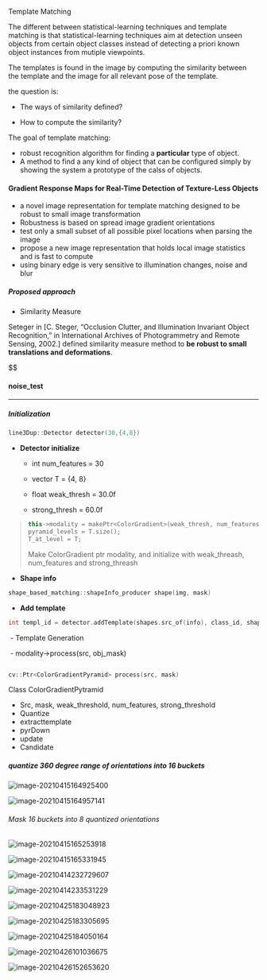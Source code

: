 Template Matching



The different between statistical-learning techniques and template matching is that statistical-learning techniques aim at detection unseen objects from certain object classes instead of detecting a priori known object instances from mutiple viewpoints.

The templates is found in the image by computing the similarity between the template and the image for all relevant pose of the template.

the question is:

- The ways of similarity defined?

- How to compute the similarity?

  

The goal of template matching:

- robust recognition algorithm for finding a **particular** type of object.
- A method to find a any kind of object that can be configured simply by showing the system a prototype of the calss of objects.



#### Gradient Response Maps for Real-Time Detection of Texture-Less Objects



- a novel image representation for template matching designed to be robust to small image transformation
- Robustness is based on spread image gradient orientations 
- test only a small subset of all possible pixel locations when parsing the image
- propose a new image representation that holds local image statistics and is fast to compute
- using binary edge is very sensitive to illumination changes, noise and blur



##### Proposed approach

- Similarity Measure

Seteger in [C. Steger, “Occlusion Clutter, and Illumination Invariant Object Recognition,” in International Archives of Photogrammetry and Remote Sensing, 2002.] defined similarity measure method to **be robust to small translations and deformations**.

$$



#### noise_test

---

##### Initialization

```c++
line3Dup::Detector detector(30,{4,8})
```

- **Detector initialize**

  - int num_features = 30

  - vector T = {4, 8}

  - float weak_thresh = 30.0f

  - strong_thresh = 60.0f

    

> ```c++
> this->modality = makePtr<ColorGradient>(weak_thresh, num_features, strong_threash);
> pyramid_levels = T.size();
> T_at_level = T;
> ```
>
>  Make ColorGradient ptr modality,  and initialize with weak_threash, num_features and strong_threash



- **Shape info**

```c++
shape_based_matching::shapeInfo_producer shape(img, mask)
```

- **Add template**

```C++
int templ_id = detector.addTemplate(shapes.src_of(info), class_id, shapes.mask_of(info));
```

​	-  Template Generation

​		- modality->process(src, obj_mask)

```c++

```



```c++
cv::Ptr<ColorGradientPyramid> process(src, mask)
```

Class ColorGradientPytramid

- Src, mask, weak_threshold, num_features, strong_threshold
- Quantize 
- extracttemplate
- pyrDown
- update
- Candidate

##### quantize 360 degree range of orientations into 16 buckets

<img src="image-20210415164925400.png" alt="image-20210415164925400"  />



![image-20210415164957141](image-20210415164957141.png)

###### Mask 16 buckets into 8 quantized orientations

![image-20210415165253918](image-20210415165253918.png)

![image-20210415165331945](image-20210415165331945.png)





![image-20210414232729607](image-20210414232729607.png)



![image-20210414233531229](image-20210414233531229.png)



![image-20210425183048923](image-20210425183048923.png)



![image-20210425183305695](image-20210425183305695.png)

![image-20210425184050164](image-20210425184050164.png)

![image-20210426101036675](image-20210426101036675.png)

![image-20210426152653620](image-20210426152653620.png)
